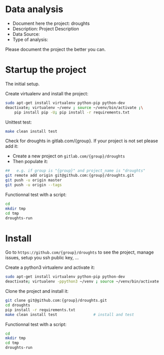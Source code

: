 # Data analysis
- Document here the project: droughts
- Description: Project Description
- Data Source:
- Type of analysis:

Please document the project the better you can.

# Startup the project

The initial setup.

Create virtualenv and install the project:
```bash
sudo apt-get install virtualenv python-pip python-dev
deactivate; virtualenv ~/venv ; source ~/venv/bin/activate ;\
    pip install pip -U; pip install -r requirements.txt
```

Unittest test:
```bash
make clean install test
```

Check for droughts in gitlab.com/{group}.
If your project is not set please add it:

- Create a new project on `gitlab.com/{group}/droughts`
- Then populate it:

```bash
##   e.g. if group is "{group}" and project_name is "droughts"
git remote add origin git@github.com:{group}/droughts.git
git push -u origin master
git push -u origin --tags
```

Functionnal test with a script:

```bash
cd
mkdir tmp
cd tmp
droughts-run
```

# Install

Go to `https://github.com/{group}/droughts` to see the project, manage issues,
setup you ssh public key, ...

Create a python3 virtualenv and activate it:

```bash
sudo apt-get install virtualenv python-pip python-dev
deactivate; virtualenv -ppython3 ~/venv ; source ~/venv/bin/activate
```

Clone the project and install it:

```bash
git clone git@github.com:{group}/droughts.git
cd droughts
pip install -r requirements.txt
make clean install test                # install and test
```
Functionnal test with a script:

```bash
cd
mkdir tmp
cd tmp
droughts-run
```
